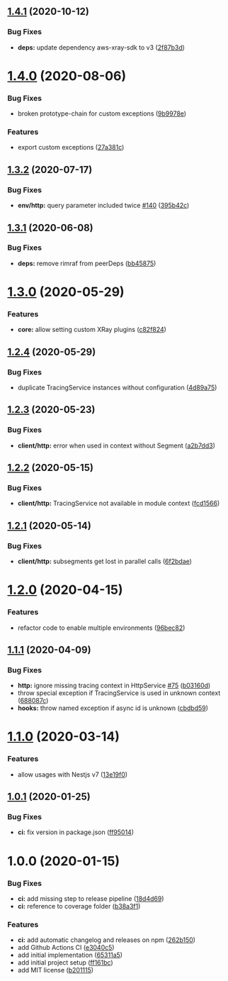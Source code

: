 ## [1.4.1](https://github.com/narando/nest-xray/compare/v1.4.0...v1.4.1) (2020-10-12)


### Bug Fixes

* **deps:** update dependency aws-xray-sdk to v3 ([2f87b3d](https://github.com/narando/nest-xray/commit/2f87b3dcc5cc464ba62b82162362a60aa255561f))

# [1.4.0](https://github.com/narando/nest-xray/compare/v1.3.2...v1.4.0) (2020-08-06)


### Bug Fixes

* broken prototype-chain for custom exceptions ([9b9978e](https://github.com/narando/nest-xray/commit/9b9978ef3f6b5f3ea9895c083841de85564ce085))


### Features

* export custom exceptions ([27a381c](https://github.com/narando/nest-xray/commit/27a381c339329128483d49f7cd2fa99f82d2d766))

## [1.3.2](https://github.com/narando/nest-xray/compare/v1.3.1...v1.3.2) (2020-07-17)


### Bug Fixes

* **env/http:** query parameter included twice [#140](https://github.com/narando/nest-xray/issues/140) ([395b42c](https://github.com/narando/nest-xray/commit/395b42ccd97aff8017cea322b874af7d53448ea9))

## [1.3.1](https://github.com/narando/nest-xray/compare/v1.3.0...v1.3.1) (2020-06-08)


### Bug Fixes

* **deps:** remove rimraf from peerDeps ([bb45875](https://github.com/narando/nest-xray/commit/bb45875e9bc843361575c48e39b10b8a194374c9))

# [1.3.0](https://github.com/narando/nest-xray/compare/v1.2.4...v1.3.0) (2020-05-29)


### Features

* **core:** allow setting custom XRay plugins ([c82f824](https://github.com/narando/nest-xray/commit/c82f8248d30282ae8caccbbb9f7559e39091b706))

## [1.2.4](https://github.com/narando/nest-xray/compare/v1.2.3...v1.2.4) (2020-05-29)


### Bug Fixes

* duplicate TracingService instances without configuration ([4d89a75](https://github.com/narando/nest-xray/commit/4d89a75928dbd56c242ece9c8f3ea6c8abb6329e))

## [1.2.3](https://github.com/narando/nest-xray/compare/v1.2.2...v1.2.3) (2020-05-23)


### Bug Fixes

* **client/http:** error when used in context without Segment ([a2b7dd3](https://github.com/narando/nest-xray/commit/a2b7dd3ae1e1bcb1173727d2342d4b7475e61912))

## [1.2.2](https://github.com/narando/nest-xray/compare/v1.2.1...v1.2.2) (2020-05-15)


### Bug Fixes

* **client/http:** TracingService not available in module context ([fcd1566](https://github.com/narando/nest-xray/commit/fcd1566f2d5b2d0d5b421ddcd54f541552f033a7))

## [1.2.1](https://github.com/narando/nest-xray/compare/v1.2.0...v1.2.1) (2020-05-14)


### Bug Fixes

* **client/http:** subsegments get lost in parallel calls ([6f2bdae](https://github.com/narando/nest-xray/commit/6f2bdaee40f57b9f353cdb171c647c52bff12c70))

# [1.2.0](https://github.com/narando/nest-xray/compare/v1.1.1...v1.2.0) (2020-04-15)


### Features

* refactor code to enable multiple environments ([96bec82](https://github.com/narando/nest-xray/commit/96bec82f6cde88702d167760d5d19b9661aedfe3))

## [1.1.1](https://github.com/narando/nest-xray/compare/v1.1.0...v1.1.1) (2020-04-09)


### Bug Fixes

* **http:** ignore missing tracing context in HttpService [#75](https://github.com/narando/nest-xray/issues/75) ([b03160d](https://github.com/narando/nest-xray/commit/b03160d03ee590ab7b416830a58ba8fb0508acc5))
* throw special exception if TracingService is used in unknown context ([688087c](https://github.com/narando/nest-xray/commit/688087c09af4b8a2c95f1a8931f9e8e0b3c88d3b))
* **hooks:** throw named exception if async id is unknown ([cbdbd59](https://github.com/narando/nest-xray/commit/cbdbd59d2c653b7fcc76b9835cdcca2984fe772f))

# [1.1.0](https://github.com/narando/nest-xray/compare/v1.0.1...v1.1.0) (2020-03-14)


### Features

* allow usages with Nestjs v7 ([13e19f0](https://github.com/narando/nest-xray/commit/13e19f0a6750b86034cde4946370a319af267404))

## [1.0.1](https://github.com/narando/nest-xray/compare/v1.0.0...v1.0.1) (2020-01-25)


### Bug Fixes

* **ci:** fix version in package.json ([ff95014](https://github.com/narando/nest-xray/commit/ff95014cc10310520de7931840c95c208ec3b1b4))

# 1.0.0 (2020-01-15)


### Bug Fixes

* **ci:** add missing step to release pipeline ([18d4d69](https://github.com/narando/nest-xray/commit/18d4d69f183cee85b5dc6fa063a392085bea590d))
* **ci:** reference to coverage folder ([b38a3f1](https://github.com/narando/nest-xray/commit/b38a3f1f982f982477e37c9b8d5be5b228741e51))


### Features

* **ci:** add automatic changelog and releases on npm ([262b150](https://github.com/narando/nest-xray/commit/262b1502819af8ba879291b9750d6a55f36b08a3))
* add Github Actions CI ([e3040c5](https://github.com/narando/nest-xray/commit/e3040c593e4b1b504a98d30cb68822254fb387af))
* add initial implementation ([65311a5](https://github.com/narando/nest-xray/commit/65311a5f6a1d124bea7c081d63d5af28d130a4d5))
* add initial project setup ([ff161bc](https://github.com/narando/nest-xray/commit/ff161bcabadd9862479ea1e4d4e18d8db1416101))
* add MIT license ([b201115](https://github.com/narando/nest-xray/commit/b201115839449c68638bf570af9311a8af08c1a4))
